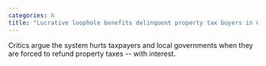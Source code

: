 ```yaml
---
categories: h
title: "Lucrative loophole benefits delinquent property tax buyers in Cook County at expense of government taxpayers new study says"
---
```

Critics argue the system hurts taxpayers and local governments when they are forced to refund property taxes -- with interest.